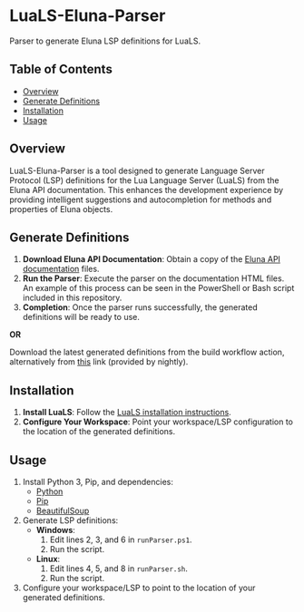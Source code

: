 # LuaLS-Eluna-Parser
Parser to generate Eluna LSP definitions for LuaLS.

## Table of Contents
- [Overview](#overview)
- [Generate Definitions](#generate-definitions)
- [Installation](#installation)
- [Usage](#usage)

## Overview
LuaLS-Eluna-Parser is a tool designed to generate Language Server Protocol (LSP) definitions for the Lua Language Server (LuaLS) from the Eluna API documentation. This enhances the development experience by providing intelligent suggestions and autocompletion for methods and properties of Eluna objects.

## Generate Definitions
1. **Download Eluna API Documentation**: Obtain a copy of the [Eluna API documentation](https://github.com/ElunaLuaEngine/ElunaLuaEngine.github.io) files.
2. **Run the Parser**: Execute the parser on the documentation HTML files. An example of this process can be seen in the PowerShell or Bash script included in this repository.
3. **Completion**: Once the parser runs successfully, the generated definitions will be ready to use.

**OR**

Download the latest generated definitions from the build workflow action, alternatively from [this](https://nightly.link/Foereaper/LuaLS-Eluna-Parser/workflows/build/main/definitions.zip) link (provided by nightly).

## Installation
1. **Install LuaLS**: Follow the [LuaLS installation instructions](https://luals.github.io/#vscode-install).
2. **Configure Your Workspace**: Point your workspace/LSP configuration to the location of the generated definitions.

## Usage
1. Install Python 3, Pip, and dependencies:
    - [Python](https://www.python.org/)
    - [Pip](https://pip.pypa.io/en/stable/installation/)
    - [BeautifulSoup](https://pypi.org/project/beautifulsoup4/)
2. Generate LSP definitions:
    - **Windows**:
        1. Edit lines 2, 3, and 6 in `runParser.ps1`.
        2. Run the script.
    - **Linux**:
        1. Edit lines 4, 5, and 8 in `runParser.sh`.
        2. Run the script.
3. Configure your workspace/LSP to point to the location of your generated definitions.
